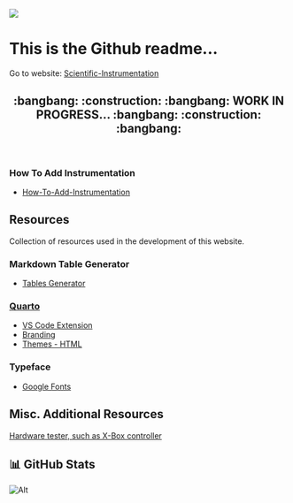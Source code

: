 ![](/assets/logo/Evergreen-full-name--green.png)

# This is the Github readme...
Go to website: [Scientific-Instrumentation](https://the-evergreen-state-college.github.io/Scientific-Instrumentation/)

<h2 align="center"> :bangbang:  :construction:  :bangbang: WORK IN PROGRESS... :bangbang:  :construction:  :bangbang: </h2> <br>

### How To Add Instrumentation
- [How-To-Add-Instrumentation](How-To-Add-Instrument.md)


## Resources
Collection of resources used in the development of this website.

### Markdown Table Generator
- [Tables Generator](https://www.tablesgenerator.com/markdown_tables)

### [Quarto](https://quarto.org/)
- [VS Code Extension](https://marketplace.visualstudio.com/items?itemName=quarto.quarto)
- [Branding](https://posit-dev.github.io/brand-yml/)
- [Themes - HTML](https://quarto.org/docs/output-formats/html-themes.html)

### Typeface
- [Google Fonts](https://fonts.google.com/)


## Misc. Additional Resources

[Hardware tester, such as X-Box controller](https://hardwaretester.com/gamepad)

## 📊 GitHub Stats
![Alt](https://repobeats.axiom.co/api/embed/1ca2d17fb0b0e38085db4b3a6d1cba1b30b39b76.svg "Repobeats analytics image")